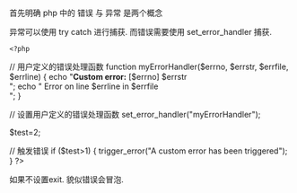 # 

首先明确 php 中的 错误 与 异常 是两个概念


异常可以使用 try catch 进行捕获.
而错误需要使用 set_error_handler 捕获.



    <?php
 // 用户定义的错误处理函数
 function myErrorHandler($errno, $errstr, $errfile, $errline) {
     echo "<b>Custom error:</b> [$errno] $errstr<br>";
     echo " Error on line $errline in $errfile<br>";
 }

 // 设置用户定义的错误处理函数
 set_error_handler("myErrorHandler");

 $test=2;

 // 触发错误
 if ($test>1) {
     trigger_error("A custom error has been triggered");
 }
 ?> 


如果不设置exit. 貌似错误会冒泡.

